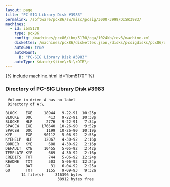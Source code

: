 ```yaml
---
layout: page
title: "PC-SIG Library Disk #3983"
permalink: /software/pcx86/sw/misc/pcsig/3000-3999/DISK3983/
machines:
  - id: ibm5170
    type: pcx86
    config: /machines/pcx86/ibm/5170/cga/1024kb/rev3/machine.xml
    diskettes: /machines/pcx86/diskettes.json,/disks/pcsigdisks/pcx86/diskettes.json
    autoGen: true
    autoMount:
      B: "PC-SIG Library Disk #3983"
    autoType: $date\r$time\rB:\rDIR\r
---
```


{% include machine.html id="ibm5170" %}

### Directory of PC-SIG Library Disk #3983

     Volume in drive A has no label
     Directory of A:\

    BLOCK    EXE     18944   9-22-91  10:25p
    BLOCKE   DOC       413   9-22-91  10:38p
    BLOCKE   HLP      2776   9-22-91   7:34p
    SPACEW   EXE    176640  10-26-90   9:52p
    SPACEW   DOC      1199  10-26-90  10:19p
    KYE      EXE     90112   5-06-92   2:53p
    KYEHELP  HLP     12067   4-30-92   2:16p
    BORDER   KYE       688   4-30-92   2:16p
    DEFAULT  KYE     10455   5-05-92   2:42p
    TEMPLATE KYE       669   4-30-92   2:16p
    CREDITS  TXT       744   5-06-92  12:24p
    README   TXT       503   5-06-92  12:24p
    GO       BAT        31   6-04-92   2:25a
    GO       TXT      1155   9-09-93   9:32a
           14 file(s)     316396 bytes
                           38912 bytes free
